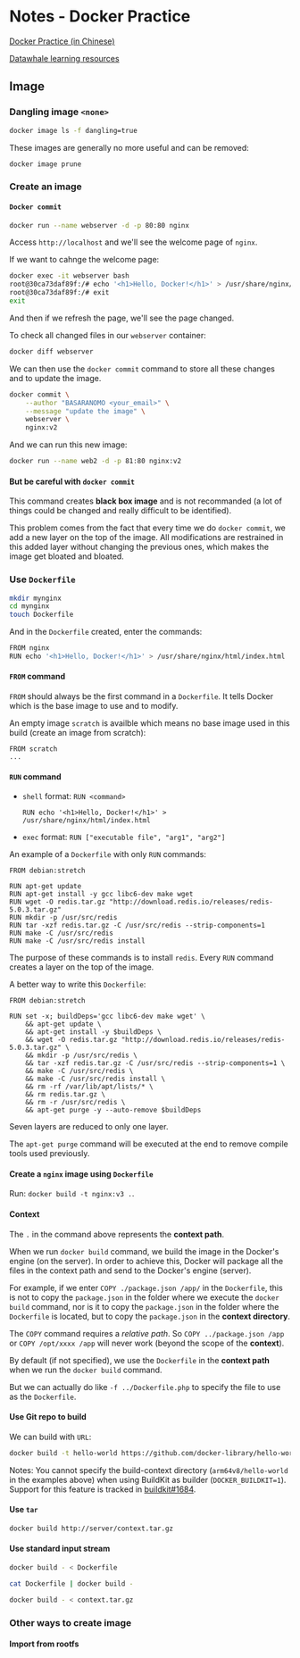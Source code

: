 # Notes - Docker Practice

[Docker Practice (in Chinese)](https://github.com/yeasy/docker_practice)

[Datawhale learning resources](https://github.com/datawhalechina/team-learning-program/tree/master/Docker)

## Image

### Dangling image `<none>`

```zsh
docker image ls -f dangling=true
```

These images are generally no more useful and can be removed:

```zsh
docker image prune
```

### Create an image

#### `Docker commit`

```zsh
docker run --name webserver -d -p 80:80 nginx
```

Access `http://localhost` and we'll see the welcome page of `nginx`.

If we want to cahnge the welcome page:

```zsh
docker exec -it webserver bash
root@30ca73daf89f:/# echo '<h1>Hello, Docker!</h1>' > /usr/share/nginx/html/index.html
root@30ca73daf89f:/# exit
exit
```

And then if we refresh the page, we'll see the page changed.

To check all changed files in our `webserver` container:

```zsh
docker diff webserver
```

We can then use the `docker commit` command to store all these changes and to update the image.

```zsh
docker commit \
    --author "BASARANOMO <your_email>" \
    --message "update the image" \
    webserver \
    nginx:v2
```

And we can run this new image:

```zsh
docker run --name web2 -d -p 81:80 nginx:v2
```

#### But be careful with `docker commit`

This command creates __black box image__ and is not recommanded (a lot of things could be changed and really difficult to be identified).

This problem comes from the fact that every time we do `docker commit`, we add a new layer on the top of the image. All modifications are restrained in this added layer without changing the previous ones, which makes the image get bloated and bloated.

### Use `Dockerfile`

```zsh
mkdir mynginx
cd mynginx
touch Dockerfile
```

And in the `Dockerfile` created, enter the commands:

```zsh
FROM nginx
RUN echo '<h1>Hello, Docker!</h1>' > /usr/share/nginx/html/index.html
```

#### `FROM` command

`FROM` should always be the first command in a `Dockerfile`. It tells Docker which is the base image to use and to modify.

An empty image `scratch` is availble which means no base image used in this build (create an image from scratch):

```docker
FROM scratch
...
```

#### `RUN` command

- `shell` format: `RUN <command>`

    ```docker
    RUN echo '<h1>Hello, Docker!</h1>' > /usr/share/nginx/html/index.html
    ```

- `exec` format: `RUN ["executable file", "arg1", "arg2"]`

An example of a `Dockerfile` with only `RUN` commands:

```docker
FROM debian:stretch

RUN apt-get update
RUN apt-get install -y gcc libc6-dev make wget
RUN wget -O redis.tar.gz "http://download.redis.io/releases/redis-5.0.3.tar.gz"
RUN mkdir -p /usr/src/redis
RUN tar -xzf redis.tar.gz -C /usr/src/redis --strip-components=1
RUN make -C /usr/src/redis
RUN make -C /usr/src/redis install
```

The purpose of these commands is to install `redis`. Every `RUN` command creates a layer on the top of the image.

A better way to write this `Dockerfile`:

```docker
FROM debian:stretch

RUN set -x; buildDeps='gcc libc6-dev make wget' \
    && apt-get update \
    && apt-get install -y $buildDeps \
    && wget -O redis.tar.gz "http://download.redis.io/releases/redis-5.0.3.tar.gz" \
    && mkdir -p /usr/src/redis \
    && tar -xzf redis.tar.gz -C /usr/src/redis --strip-components=1 \
    && make -C /usr/src/redis \
    && make -C /usr/src/redis install \
    && rm -rf /var/lib/apt/lists/* \
    && rm redis.tar.gz \
    && rm -r /usr/src/redis \
    && apt-get purge -y --auto-remove $buildDeps
```

Seven layers are reduced to only one layer.

The `apt-get purge` command will be executed at the end to remove compile tools used previously.

#### Create a `nginx` image using `Dockerfile`

Run: `docker build -t nginx:v3 .`.

#### Context

The `.` in the command above represents the __context path__.

When we run `docker build` command, we build the image in the Docker's engine (on the server). In order to achieve this, Docker will package all the files in the context path and send to the Docker's engine (server).

For example, if we enter `COPY ./package.json /app/` in the `Dockerfile`, this is not to copy the `package.json` in the folder where we execute the `docker build` command, nor is it to copy the `package.json` in the folder where the `Dockerfile` is located, but to copy the `package.json` in the __context directory__.

The `COPY` command requires a _relative path_. So `COPY ../package.json /app` or `COPY /opt/xxxx /app` will never work (beyond the scope of the __context__).

By default (if not specified), we use the `Dockerfile` in the __context path__ when we run the `docker build` command.

But we can actually do like `-f ../Dockerfile.php` to specify the file to use as the `Dockerfile`.

#### Use Git repo to build

We can build with `URL`:

```zsh
docker build -t hello-world https://github.com/docker-library/hello-world.git#main:arm64v8/hello-world
```

Notes: You cannot specify the build-context directory (`arm64v8/hello-world` in the examples above) when using BuildKit as builder (`DOCKER_BUILDKIT=1`). Support for this feature is tracked in [buildkit#1684](https://github.com/moby/buildkit/issues/1684).


#### Use `tar`

```zsh
docker build http://server/context.tar.gz
```

#### Use standard input stream

```zsh
docker build - < Dockerfile
```

```zsh
cat Dockerfile | docker build -
```

```zsh
docker build - < context.tar.gz
```

### Other ways to create image

#### Import from rootfs

